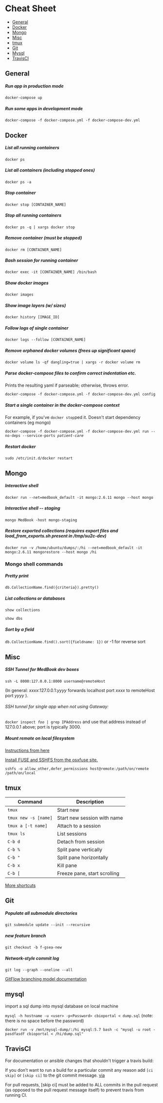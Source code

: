 # Cheat Sheet
  - [General](#general)
  - [Docker](#docker)
  - [Mongo](#mongo)
  - [Misc](#misc)
  - [tmux](#tmux)
  - [Git](#git)
  - [Mysql](#mysql)
  - [TravisCI](#travisci)

## General

##### Run app in production mode
`docker-compose up`

##### Run some apps in development mode

`docker-compose -f docker-compose.yml -f docker-compose-dev.yml`

## Docker

##### List all running containers
`docker ps`

##### List all containers (including stopped ones)
`docker ps -a`

##### Stop container
`docker stop [CONTAINER_NAME]`

##### Stop all running containers
`docker ps -q | xargs docker stop`

##### Remove container (must be stopped)
`docker rm [CONTAINER_NAME]`

##### Bash session for running container
`docker exec -it [CONTAINER_NAME] /bin/bash`

##### Show docker images
`docker images`

##### Show image layers (w/ sizes)
`docker history [IMAGE_ID]`

##### Follow logs of single container
`docker logs --follow [CONTAINER_NAME]`

##### Remove orphaned docker volumes (frees up significant space)
`docker volume ls -qf dangling=true | xargs -r docker volume rm`

##### Parse docker-compose files to confirm correct indentation etc.
Prints the resulting yaml if parseable; otherwise, throws error.

`docker-compose -f docker-compose.yml -f docker-compose-dev.yml config`

##### Start a single container in the docker-compose context
For example, if you've `docker stop`ped it. Doesn't start dependency containers (eg mongo)

`docker-compose -f docker-compose.yml -f docker-compose-dev.yml run --no-deps --service-ports `*`patient-care`*

##### Restart docker

`sudo /etc/init.d/docker restart`

## Mongo

##### Interactive shell
`docker run --net=medbook_default -it mongo:2.6.11 mongo --host mongo`

##### Interactive shell -- staging
`mongo MedBook -host mongo-staging`

##### Restore exported collections (requires export files and load_from_exports.sh present in /tmp/su2c-dev)
`docker run -v /home/ubuntu/dumps/:/hi --net=medbook_default -it mongo:2.6.11 mongorestore --host mongo /hi`

### Mongo shell commands
##### Pretty print
`db.CollectionName.find({criteria}).pretty()`
##### List collections or databases
`show collections`

`show dbs`

##### Sort by a field
`db.CollectionName.find().sort({fieldname: 1})` or -1 for reverse sort

## Misc

##### SSH Tunnel for MedBook dev boxes

`ssh -L 8000:127.0.0.1:8000 username@remoteHost`

(In general: *xxxx*:127.0.0.1:*yyyy* forwards localhost port *xxxx* to remoteHost port *yyyy* ).
###### SSH tunnel for single app when not using Gateway:
`docker inspect `*`foo`*` | grep IPAddress` and use that address instead of 127.0.0.1 above; port is typically 3000.


##### Mount remote on local filesystem

[Instructions from here](https://www.digitalocean.com/community/tutorials/how-to-use-sshfs-to-mount-remote-file-systems-over-ssh)

[Install FUSE and SSHFS from the osxfuse site.](http://osxfuse.github.io/)

`sshfs -o allow_other,defer_permissions host@remote:/path/on/remote /path/on/local`

## tmux

| Command                      | Description |
| -----------------------------|-------------|
| `tmux`                       | Start new |
| `tmux new -s [name]`         | Start new session with name |
| `tmux a [-t name]`           | Attach to a session |
| `tmux ls`                    | List sessions |
| `C-b d`                      | Detach from session |
| `C-b %`                      | Split pane vertically |
| `C-b "`                      | Split pane horizontally |
| `C-b x`                      | Kill pane |
| `C-b [`                      | Freeze pane, start scrolling |

[More shortcuts](https://gist.github.com/MohamedAlaa/2961058)

## Git
##### Populate all submodule directories
`git submodule update --init --recursive`
##### new feature branch
`git checkout -b f-gsea-new`
##### Network-style commit log
`git log --graph --oneline --all`

[GitFlow branching model documentation](https://datasift.github.io/gitflow/GitFlowForGitHub.html)

## mysql
import a sql dump into mysql database on local machine

`mysql -h hostname -u <user> -p<Password> cbioportal < dump.sql`  (note: there is no space before the password)

`docker run -v /mnt/mysql-dump/:/hi mysql:5.7 bash -c "mysql -u root -pasdfasdf cbioportal < /hi/dump.sql"`

## TravisCI
For documentation or ansible changes that shouldn't trigger a travis build:

If you don’t want to run a build for a particular commit any reason add `[ci skip]` or `[skip ci]` to the git commit message. [via](https://docs.travis-ci.com/user/customizing-the-build/#Skipping-a-build)

For pull requests, [skip ci] must be added to ALL commits in the pull request (as opposed to the pull request message itself) to prevent travis from running CI.
